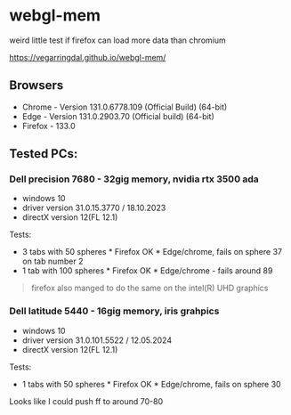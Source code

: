 # webgl-mem
weird little test if firefox can load more data than chromium

https://vegarringdal.github.io/webgl-mem/


## Browsers
* Chrome - Version 131.0.6778.109 (Official Build) (64-bit)
*  Edge - Version 131.0.2903.70 (Official build) (64-bit)
*  Firefox - 133.0



## Tested PCs:

### Dell precision 7680 - 32gig memory, nvidia rtx 3500 ada 
  * windows 10
  * driver version 31.0.15.3770 / 18.10.2023
  * directX version 12(FL 12.1)

Tests:
  * 3 tabs with 50 spheres
        * Firefox OK
        * Edge/chrome, fails on sphere 37 on tab number 2
  * 1 tab with 100 spheres
        * Firefox OK
        * Edge/chrome - fails around 89


> firefox also manged to do the same on the intel(R) UHD graphics


### Dell latitude 5440 - 16gig memory, iris grahpics 
  * windows 10
  * driver version 31.0.101.5522 / 12.05.2024
  * directX version 12(FL 12.1)

Tests:
  * 1 tabs with 50 spheres
        * Firefox OK
        * Edge/chrome, fails on sphere 30

Looks like I could push ff to around 70-80



